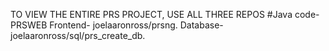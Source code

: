 TO VIEW THE ENTIRE PRS PROJECT, USE ALL THREE REPOS
#Java code- PRSWEB
Frontend- joelaaronross/prsng.
Database- joelaaronross/sql/prs_create_db.
